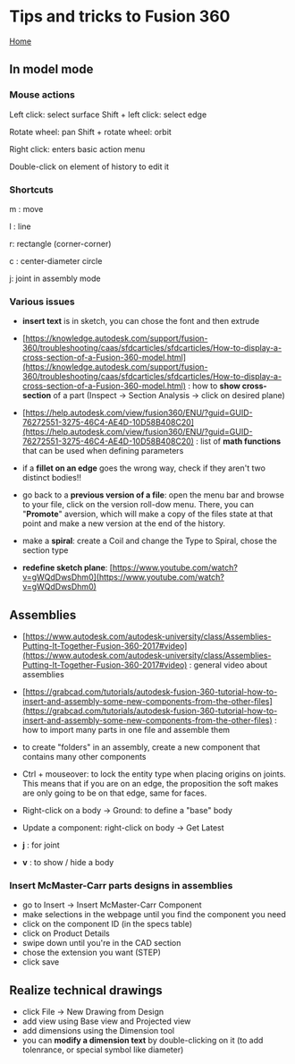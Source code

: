 # Tips and tricks to Fusion 360

[Home](../../../README.md)

## In model mode

### Mouse actions

Left click: select surface
Shift + left click: select edge

Rotate wheel: pan
Shift + rotate wheel: orbit

Right click: enters basic action menu

Double-click on element of history to edit it

### Shortcuts

m : move

l : line

r: rectangle (corner-corner)

c : center-diameter circle

j: joint in assembly mode

### Various issues

- **insert text** is in sketch, you can chose the font and then extrude
- [https://knowledge.autodesk.com/support/fusion-360/troubleshooting/caas/sfdcarticles/sfdcarticles/How-to-display-a-cross-section-of-a-Fusion-360-model.html](https://knowledge.autodesk.com/support/fusion-360/troubleshooting/caas/sfdcarticles/sfdcarticles/How-to-display-a-cross-section-of-a-Fusion-360-model.html) : how to **show cross-section** of a part (Inspect -> Section Analysis -> click on desired plane)

- [https://help.autodesk.com/view/fusion360/ENU/?guid=GUID-76272551-3275-46C4-AE4D-10D58B408C20](https://help.autodesk.com/view/fusion360/ENU/?guid=GUID-76272551-3275-46C4-AE4D-10D58B408C20) : list of **math functions** that can be used when defining parameters
- if a **fillet on an edge** goes the wrong way, check if they aren't two distinct bodies!!
- go back to a **previous version of a file**: open the menu bar and browse to your file, click on the version roll-dow menu. There, you can "**Promote**" aversion, which will make a copy of the files state at that point and make a new version at the end of the history.
- make a **spiral**: create a Coil and change the Type to Spiral, chose the section type
- **redefine sketch plane**: [https://www.youtube.com/watch?v=gWQdDwsDhm0](https://www.youtube.com/watch?v=gWQdDwsDhm0)

## Assemblies

- [https://www.autodesk.com/autodesk-university/class/Assemblies-Putting-It-Together-Fusion-360-2017#video](https://www.autodesk.com/autodesk-university/class/Assemblies-Putting-It-Together-Fusion-360-2017#video) : general video about assemblies
- [https://grabcad.com/tutorials/autodesk-fusion-360-tutorial-how-to-insert-and-assembly-some-new-components-from-the-other-files](https://grabcad.com/tutorials/autodesk-fusion-360-tutorial-how-to-insert-and-assembly-some-new-components-from-the-other-files) : how to import many parts in one file and assemble them

- to create "folders" in an assembly, create a new component that contains many other components

- Ctrl + mouseover: to lock the entity type when placing origins on joints. This means that if you are on an edge, the proposition the soft makes are only going to be on that edge, same for faces.
- Right-click on a body -> Ground: to define a "base" body
- Update a component: right-click on body -> Get Latest
- **j** : for joint
- **v** : to show / hide a body

### Insert McMaster-Carr parts designs in assemblies

- go to Insert -> Insert McMaster-Carr Component
- make selections in the webpage until you find the component you need
- click on the component ID (in the specs table)
- click on Product Details
- swipe down until you're in the CAD section
- chose the extension you want (STEP)
- click save

## Realize technical drawings

- click File -> New Drawing from Design
- add view using Base view and Projected view
- add dimensions using the Dimension tool
- you can **modify a dimension text** by double-clicking on it (to add tolenrance, or special symbol like diameter)

